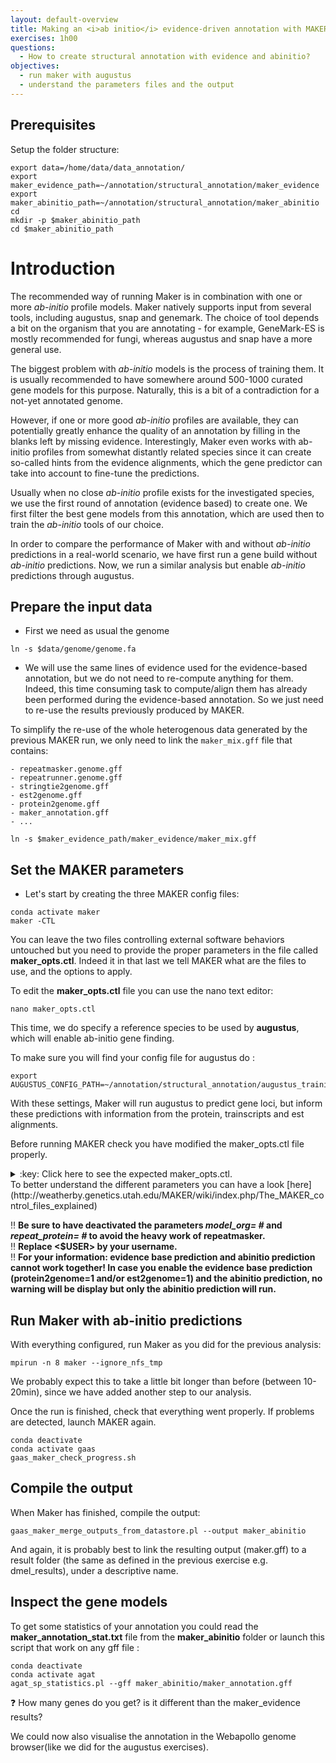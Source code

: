 ```yaml
---
layout: default-overview
title: Making an <i>ab initio</i> evidence-driven annotation with MAKER
exercises: 1h00
questions:
  - How to create structural annotation with evidence and abinitio?
objectives:
  - run maker with augustus
  - understand the parameters files and the output
---
```


## Prerequisites

Setup the folder structure:

```
export data=/home/data/data_annotation/
export maker_evidence_path=~/annotation/structural_annotation/maker_evidence
export maker_abinitio_path=~/annotation/structural_annotation/maker_abinitio
cd
mkdir -p $maker_abinitio_path
cd $maker_abinitio_path
```

# Introduction

The recommended way of running Maker is in combination with one or more *ab-initio* profile models. Maker natively supports input from several tools, including augustus, snap and genemark. The choice of tool depends a bit on the organism that you are annotating - for example, GeneMark-ES is mostly recommended for fungi, whereas augustus and snap have a more general use.

The biggest problem with *ab-initio* models is the process of training them. It is usually recommended to have somewhere around 500-1000 curated gene models for this purpose. Naturally, this is a bit of a contradiction for a not-yet annotated genome.

However, if one or more good *ab-initio* profiles are available, they can potentially greatly enhance the quality of an annotation by filling in the blanks left by missing evidence. Interestingly, Maker even works with ab-initio profiles from somewhat distantly related species since it can create so-called hints from the evidence alignments, which the gene predictor can take into account to fine-tune the predictions.

Usually when no close *ab-initio* profile exists for the investigated species, we use the first round of annotation (evidence based) to create one. We first filter the best gene models from this annotation, which are used then to train the *ab-initio* tools of our choice.

In order to compare the performance of Maker with and without *ab-initio* predictions in a real-world scenario, we have first run a gene build without *ab-initio* predictions. Now, we run a similar analysis but enable *ab-initio* predictions through augustus.

## Prepare the input data

* First we need as usual the genome

```
ln -s $data/genome/genome.fa
```

* We will use the same lines of evidence used for the evidence-based annotation, but we do not need to re-compute anything for them. Indeed, this time consuming task to compute/align them has already been performed during the evidence-based annotation. So we just need to re-use the results previously produced by MAKER.

To simplify the re-use of the whole heterogenous data generated by the previous MAKER run, we only need to link the `maker_mix.gff` file that contains:

    - repeatmasker.genome.gff
    - repeatrunner.genome.gff
    - stringtie2genome.gff
    - est2genome.gff
    - protein2genome.gff
    - maker_annotation.gff
    - ...

```
ln -s $maker_evidence_path/maker_evidence/maker_mix.gff
```

## Set the MAKER parameters

* Let's start by creating the three MAKER config files:

```
conda activate maker
maker -CTL
```

You can leave the two files controlling external software behaviors untouched but you need to provide the proper parameters in the file called **maker_opts.ctl**. Indeed it in that last we tell MAKER what are the files to use, and the options to apply.


To edit the **maker_opts.ctl** file you can use the nano text editor:  

```
nano maker_opts.ctl
```

This time, we do specify a reference species to be used by **augustus**, which will enable ab-initio gene finding.

To make sure you will find your config file for augustus do :

```
export AUGUSTUS_CONFIG_PATH=~/annotation/structural_annotation/augustus_training/config
```


With these settings, Maker will run augustus to predict gene loci, but inform these predictions with information from the protein, trainscripts and est alignments.

Before running MAKER check you have modified the maker_opts.ctl file properly.
<details>
<summary>:key: Click here to see the expected maker_opts.ctl.</summary>
{% highlight bash %}

#-----Genome (these are always required)  
genome=genome.fa #genome sequence (fasta file or fasta embeded in GFF3 file)  
organism_type=eukaryotic #eukaryotic or prokaryotic. Default is eukaryotic

...

#-----Re-annotation Using MAKER Derived GFF3
maker_gff=maker_mix.gff #MAKER derived GFF3 file
est_pass=1 #use ESTs in maker_gff: 1 = yes, 0 = no
altest_pass=0 #use alternate organism ESTs in maker_gff: 1 = yes, 0 = no
protein_pass=1 #use protein alignments in maker_gff: 1 = yes, 0 = no
rm_pass=1 #use repeats in maker_gff: 1 = yes, 0 = no
model_pass=1 #use gene models in maker_gff: 1 = yes, 0 = no
pred_pass=0 #use ab-initio predictions in maker_gff: 1 = yes, 0 = no
other_pass=0 #passthrough anyything else in maker_gff: 1 = yes, 0 = no

...

#-----Repeat Masking (leave values blank to skip repeat masking)  
model_org= #select a model organism for RepBase masking in RepeatMasker  
rmlib= #provide an organism specific repeat library in fasta format for RepeatMasker   
repeat_protein= #provide a fasta file of transposable element proteins for RepeatRunner  
rm_gff= #pre-identified repeat elements from an external GFF3 file  
prok_rm=0 #forces MAKER to repeatmask prokaryotes (no reason to change this), 1 = yes, 0 = no  
softmask=1 #use soft-masking rather than hard-masking in BLAST (i.e. seg and dust filtering)

...

#-----Gene Prediction  
snaphmm= #SNAP HMM file  
gmhmm= #GeneMark HMM file  
augustus_species=dmel_<$USER> #Augustus gene prediction species model  
fgenesh_par_file= #FGENESH parameter file  
pred_gff= #ab-initio predictions from an external GFF3 file  
model_gff= #annotated gene models from an external GFF3 file (annotation pass-through)  
est2genome=0 #infer gene predictions directly from ESTs, 1 = yes, 0 = no  
protein2genome=0 #infer predictions from protein homology, 1 = yes, 0 = no  
trna=0 #find tRNAs with tRNAscan, 1 = yes, 0 = no  
snoscan_rrna= #rRNA file to have Snoscan find snoRNAs  
unmask=0 #also run ab-initio prediction programs on unmasked sequence, 1 = yes, 0 = no

{% endhighlight %}
</details>  
To better understand the different parameters you can have a look [here](http://weatherby.genetics.utah.edu/MAKER/wiki/index.php/The_MAKER_control_files_explained)

:bangbang: **Be sure to have deactivated the parameters _model\_org= #_ and _repeat\_protein= #_ to avoid the heavy work of repeatmasker.**  
:bangbang: **Replace <$USER> by your username.**  
:bangbang: **For your information: evidence base prediction and abinitio prediction cannot work together! In case you enable the evidence base prediction (protein2genome=1 and/or est2genome=1) and the abinitio prediction, no warning will be display but only the abinitio prediction will run.**

## Run Maker with ab-initio predictions

With everything configured, run Maker as you did for the previous analysis:
```
mpirun -n 8 maker --ignore_nfs_tmp
```
We probably expect this to take a little bit longer than before (between 10-20min), since we have added another step to our analysis.

Once the run is finished, check that everything went properly. If problems are detected, launch MAKER again.  
```
conda deactivate
conda activate gaas
gaas_maker_check_progress.sh
```

## Compile the output

When Maker has finished, compile the output:
```
gaas_maker_merge_outputs_from_datastore.pl --output maker_abinitio
```
And again, it is probably best to link the resulting output (maker.gff) to a result folder (the same as defined in the previous exercise e.g. dmel\_results), under a descriptive name.

## Inspect the gene models

To get some statistics of your annotation you could read the **maker_annotation_stat.txt** file from the **maker\_abinitio** folder or launch this script that work on any gff file :

```
conda deactivate
conda activate agat
agat_sp_statistics.pl --gff maker_abinitio/maker_annotation.gff
```

:question: How many genes do you get? is it different than the maker_evidence results?

We could now also visualise the annotation in the Webapollo genome browser(like we did for the augustus exercises).
